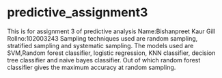 # predictive_assignment3
This is for assignment 3 of predictive analysis
Name:Bishanpreet Kaur Gill
Rollno:102003243
Sampling techniques used are random sampling, stratified sampling and systematic sampling. 
The models used are SVM,Random forest classifier, logistic regression, KNN classifier, decision tree classifier and naive bayes classifier. 
Out of which random forest classifier gives the maximum accuracy at random sampling.
